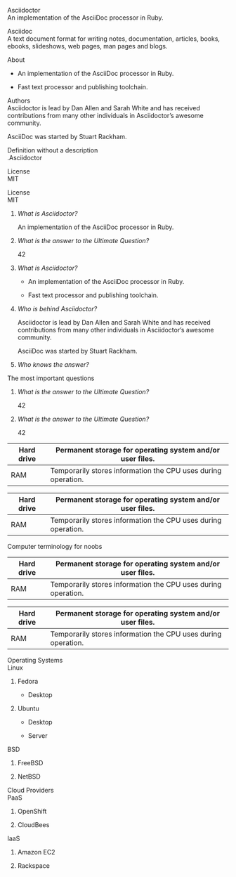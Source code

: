 Asciidoctor  
An implementation of the AsciiDoc processor in Ruby.

Asciidoc  
A text document format for writing notes, documentation, articles, books,
ebooks, slideshows, web pages, man pages and blogs.

About  
- An implementation of the AsciiDoc processor in Ruby.

- Fast text processor and publishing toolchain.

Authors  
Asciidoctor is lead by Dan Allen and Sarah White and has received contributions
from many other individuals in Asciidoctor’s awesome community.

AsciiDoc was started by Stuart Rackham.

Definition without a description  
.Asciidoctor

License  
MIT

License  
MIT

1.  *What is Asciidoctor?*

    An implementation of the AsciiDoc processor in Ruby.

2.  *What is the answer to the Ultimate Question?*

    42

1.  *What is Asciidoctor?*

    - An implementation of the AsciiDoc processor in Ruby.

    - Fast text processor and publishing toolchain.

2.  *Who is behind Asciidoctor?*

    Asciidoctor is lead by Dan Allen and Sarah White and has received contributions
    from many other individuals in Asciidoctor’s awesome community.

    AsciiDoc was started by Stuart Rackham.

1.  *Who knows the answer?*

The most important questions

1.  *What is the answer to the Ultimate Question?*

    42

1.  *What is the answer to the Ultimate Question?*

    42

| Hard drive | Permanent storage for operating system and/or user files.     |
|------------|---------------------------------------------------------------|
| RAM        | Temporarily stores information the CPU uses during operation. |

| Hard drive | Permanent storage for operating system and/or user files.     |
|---------------|------------------------------------|
| RAM        | Temporarily stores information the CPU uses during operation. |

Computer terminology for noobs

| Hard drive | Permanent storage for operating system and/or user files.     |
|------------|---------------------------------------------------------------|
| RAM        | Temporarily stores information the CPU uses during operation. |

| Hard drive | Permanent storage for operating system and/or user files.     |
|------------|---------------------------------------------------------------|
| RAM        | Temporarily stores information the CPU uses during operation. |

Operating Systems  
Linux  
1.  Fedora

    - Desktop

2.  Ubuntu

    - Desktop

    - Server

BSD  
1.  FreeBSD

2.  NetBSD

Cloud Providers  
PaaS  
1.  OpenShift

2.  CloudBees

IaaS  
1.  Amazon EC2

2.  Rackspace